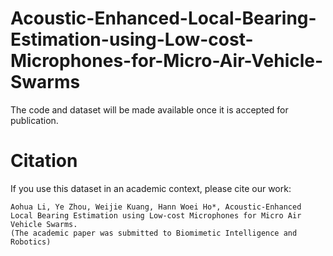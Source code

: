 # Acoustic-Enhanced-Local-Bearing-Estimation-using-Low-cost-Microphones-for-Micro-Air-Vehicle-Swarms
The code and dataset will be made available once it is accepted for publication. 

# Citation
If you use this dataset in an academic context, please cite our work:
````
Aohua Li, Ye Zhou, Weijie Kuang, Hann Woei Ho*, Acoustic-Enhanced Local Bearing Estimation using Low-cost Microphones for Micro Air Vehicle Swarms.
(The academic paper was submitted to Biomimetic Intelligence and Robotics)
````
